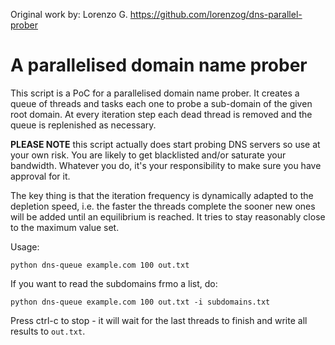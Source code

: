Original work by: Lorenzo G. https://github.com/lorenzog/dns-parallel-prober

A parallelised domain name prober
=================================

This script is a PoC for a parallelised domain name prober. It creates a
queue of threads and tasks each one to probe a sub-domain of the given
root domain. At every iteration step each dead thread is removed and the
queue is replenished as necessary.

**PLEASE NOTE** this script actually does start probing DNS servers so use
at your own risk. You are likely to get blacklisted and/or saturate your
bandwidth. Whatever you do, it's your responsibility to make sure you
have approval for it.

The key thing is that the iteration frequency is dynamically adapted to
the depletion speed, i.e. the faster the threads complete the sooner new
ones will be added until an equilibrium is reached. It tries to stay
reasonably close to the maximum value set.

Usage:

    python dns-queue example.com 100 out.txt

If you want to read the subdomains frmo a list, do:

    python dns-queue example.com 100 out.txt -i subdomains.txt

Press ctrl-c to stop - it will wait for the last threads to finish and
write all results to `out.txt`.
